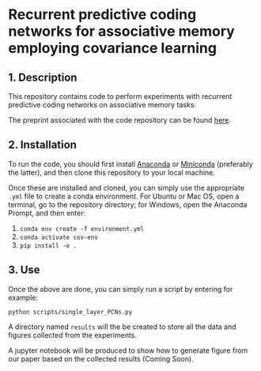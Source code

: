 # Recurrent predictive coding networks for associative memory employing covariance learning

## 1. Description
This repository contains code to perform experiments with recurrent predictive coding networks on associative memory tasks.

The preprint associated with the code repository can be found [here](https://www.biorxiv.org/content/10.1101/2022.11.09.515747v1.abstract).

## 2. Installation
To run the code, you should first install [Anaconda](https://www.anaconda.com/) or [Miniconda](https://conda.io/miniconda.html) (preferably the latter), 
and then clone this repository to your local machine.

Once these are installed and cloned, you can simply use the appropriate `.yml` file to create a conda environment. 
For Ubuntu or Mac OS, open a terminal, go to the repository directory; for Windows, open the Anaconda Prompt, and then enter:

1. `conda env create -f environment.yml`  
2. `conda activate cov-env`
3. `pip install -e .`  

## 3. Use
Once the above are done, you can simply run a script by entering for example:

`python scripts/single_layer_PCNs.py`

A directory named `results` will the be created to store all the data and figures collected from the experiments.

A jupyter notebook will be produced to show how to generate figure from our paper based on the collected results (Coming Soon).

